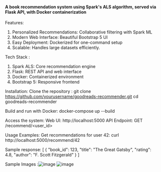 #### A book recommendation system using Spark's ALS algorithm, served via Flask API, with Docker containerization

Features:
1. Personalized Recommendations: Collaborative filtering with Spark ML
2. Modern Web Interface: Beautiful Bootstrap 5 UI
3. Easy Deployment: Dockerized for one-command setup
4. Scalable: Handles large datasets efficiently.

Tech Stack :
1. Spark ALS: Core recommendation engine
2. Flask: REST API and web interface
3. Docker: Containerized environment
4. Bootstrap 5: Responsive frontend

Installation:
Clone the repository :
git clone https://github.com/yourusername/goodreads-recommender.git
cd goodreads-recommender

Build and run with Docker:
docker-compose up --build

Access the system:
Web UI: http://localhost:5000
API Endpoint: GET /recommend/<user_id>

Usage Examples:
Get recommendations for user 42: curl http://localhost:5000/recommend/42

Sample response:
[
  {
    "book_id": 123,
    "title": "The Great Gatsby",
    "rating": 4.8,
    "author": "F. Scott Fitzgerald"
  }
]

Sample Images :![image](https://github.com/user-attachments/assets/245b6c6d-f86b-4a82-baee-7a6ded2c0484)
![image](https://github.com/user-attachments/assets/2ab2d58e-9328-40fe-8b19-fa08c5265efa)


